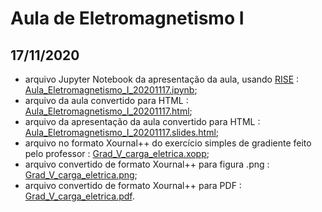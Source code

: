 # Aula de Eletromagnetismo I

## 17/11/2020 

- arquivo Jupyter Notebook da apresentação da aula, usando [RISE](https://rise.readthedocs.io/) : [Aula_Eletromagnetismo_I_20201117.ipynb](Aula_Eletromagnetismo_I_20201117.ipynb);
- arquivo da aula convertido para HTML : [Aula_Eletromagnetismo_I_20201117.html](Aula_Eletromagnetismo_I_20201117.html);
- arquivo da apresentação da aula convertido para HTML : [Aula_Eletromagnetismo_I_20201117.slides.html](Aula_Eletromagnetismo_I_20201117.slides.html);
- arquivo no formato Xournal++ do exercício simples de gradiente feito pelo professor : [Grad_V_carga_eletrica.xopp](Grad_V_carga_eletrica.xopp);
- arquivo convertido de formato Xournal++ para figura .png : [Grad_V_carga_eletrica.png](Grad_V_carga_eletrica.png);
- arquivo convertido de formato Xournal++ para PDF : [Grad_V_carga_eletrica.pdf](Grad_V_carga_eletrica.pdf).


